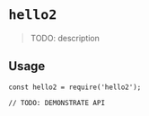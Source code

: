 # `hello2`

> TODO: description

## Usage

```
const hello2 = require('hello2');

// TODO: DEMONSTRATE API
```
